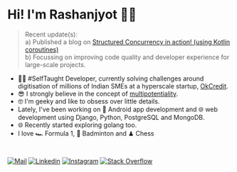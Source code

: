 # Hi! I'm Rashanjyot 🙋‍♂️
> Recent update(s): <br>
> a) Published a blog on [Structured Concurrency in action! (using Kotlin coroutines)](https://proandroiddev.com/structured-concurrency-in-action-97c749a8f755) <br>
> b) Focussing on improving code quality and developer experience for large-scale projects.
- 👨‍💻 #SelfTaught Developer, currently solving challenges around digitisation of millions of Indian SMEs at a hyperscale startup, [OkCredit](https://play.google.com/store/apps/details?id=in.okcredit.merchant&hl=en_IN&gl=US).
- 😎 I strongly believe in the concept of [multipotentiality](https://en.wikipedia.org/wiki/Multipotentiality).
- 🤓 I'm geeky and like to obsess over little details. 
- Lately, I've been working on 📱 Android app development and 🌐 web development using Django, Python, PostgreSQL and MongoDB.
- 🌐 Recently started exploring golang too.
- I love 🏎 Formula 1, 🏸 Badminton and ♟ Chess
#

[![Mail](https://img.shields.io/badge/-Say%20Hi!-grey?style=for-the-badge&logo=gmail)](mailto:rashanjyotg@gmail.com)
[![Linkedin](https://img.shields.io/badge/-LinkedIn-grey?style=for-the-badge&logo=Linkedin)](https://www.linkedin.com/in/rashanjyot/)
[![Instagram](https://img.shields.io/badge/-Instagram-grey?style=for-the-badge&logo=instagram)](https://www.instagram.com/rashanjyot/)
[![Stack Overflow](https://img.shields.io/badge/-Stackoverflow-grey?style=for-the-badge&logo=stackoverflow)](https://stackoverflow.com/users/10184009/rashanjyot-singh-arora)
